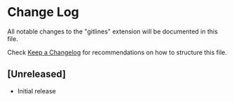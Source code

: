 # Change Log

All notable changes to the "gitlines" extension will be documented in this file.

Check [Keep a Changelog](http://keepachangelog.com/) for recommendations on how to structure this file.

## [Unreleased]

- Initial release